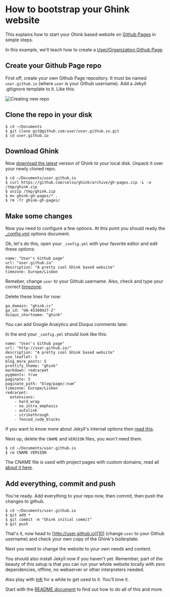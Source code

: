How to bootstrap your Ghink website
===================================

This explains how to start your Ghink based website on [Github Pages][1] in simple steps.

In this example, we'll teach how to create a [User/Organization Github Page][3].


Create your Github Page repo
----------------------------

First off, create your own Github Page repository. It must be named `user.github.io` (where `user` is your Github username). Add a Jekyll .gitignore template to it. Like this:

![Creating new repo](https://raw.github.com/celso/ghink/gh-pages/assets/images/github_repo_create.png "Creating new repo")

Clone the repo in your disk
---------------------------

```
$ cd ~/Documents
$ git clone git@github.com:user/user.github.io.git
$ cd user.github.io
```

Download Ghink
--------------

Now [download the latest][2] version of Ghink to your local disk. Unpack it over your newly cloned repo.

```
$ cd ~/Documents/user.github.io
$ curl https://github.com/celso/ghink/archive/gh-pages.zip -L -o /tmp/ghink.zip
$ unzip /tmp/ghink.zip
$ mv ghink-gh-pages/* .
$ rm -fr ghink-gh-pages/
```

Make some changes
-----------------

Now you need to configure a few options. At this point you should ready the [_config.yml][4] options document.

Ok, let's do this, open your `_config.yml` with your favorite editor and edit these options:

```
name: "User's Github page"
url: "user.github.io"
description: "A pretty cool Ghink based website"
timezone: Europe/Lisbon
```

Remeber, change `user` to your Github username. Also, check and type your correct [timezone][6].

Delete these lines for now:

```
ga_domain: "ghink.cc"
ga_id: "UA-45360427-2"
disqus_shortname: "ghink"
```

You can add Google Analytics and Disqus comments later.

In the end your `_config.yml` should look like this:

```
name: "User's Github page"
url: "http://user.github.io/"
description: "A pretty cool Ghink based website"
use_leaflet: 1
blog_more_posts: 5
prettify_theme: "ghink"
markdown: redcarpet
pygments: true
paginate: 5
paginate_path: "blog/page/:num"
timezone: Europe/Lisbon
redcarpet:
  extensions:
    - hard_wrap
    - no_intra_emphasis
    - autolink
    - strikethrough
    - fenced_code_blocks
```

If you want to know more about Jekyll's internal options then [read this][5].

Next up, delete the `CNAME` and `VERSION` files, you won't need them.

```
$ cd ~/Documents/user.github.io
$ rm CNAME VERSION
```

The CNAME file is used with project pages with custom domains, read all [about it here][7].

Add everything, commit and push
-------------------------------

You're ready. Add everything to your repo now, then commit, then push the changes to github.

```
$ cd ~/Documents/user.github.io
$ git add *
$ git commit -m "Ghink initial commit"
$ git push
```

That's it, now head to [http://user.github.io][10] (change `user` to your Github username) and check your own copy of the Ghink's boilerplate.

Next you need to change the website to your own needs and content.

You should also install Jekyll now if you haven't yet. Remember, part of the beauty of this setup is that you can run your whole website locally with zero dependencies, offline, no webserver or other interpreters needed.

Also play with [InK][9] for a while to get used to it. You'll love it.

Start with the [README document][8] to find out how to do all of this and more.

 [1]:   http://pages.github.com/
 [2]:   https://github.com/celso/ghink/archive/gh-pages.zip
 [3]:   https://help.github.com/articles/user-organization-and-project-pages
 [4]:   https://github.com/celso/ghink/blob/gh-pages/_docs/CONFIG.md
 [5]:   http://jekyllrb.com/docs/configuration/
 [6]:   http://en.wikipedia.org/wiki/List_of_tz_database_time_zones
 [7]:   https://help.github.com/articles/setting-up-a-custom-domain-with-pages
 [8]:   https://github.com/celso/ghink/blob/gh-pages/README.md
 [9]:   http://ink.sapo.pt/
 [10]:  http://user.github.io/
